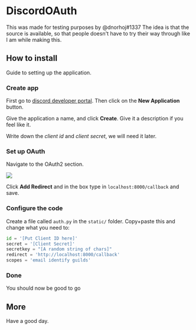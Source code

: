 # DiscordOAuth
This was made for testing purposes by @dnorhoj#1337
The idea is that the source is available, so that people doesn't have to try their way through like I am while making this.

## How to install
Guide to setting up the application.

### Create app
First go to [discord developer portal](https://discordapp.com/developers/applications).
Then click on the **New Application** button.

Give the application a name, and click **Create**.
Give it a description if you feel like it.

Write down the *client id* and *client secret*, we will need it later.

### Set up OAuth
Navigate to the OAuth2 section.

![](https://i.imgur.com/dcQ1JUR.png)

Click **Add Redirect** and in the box type in `localhost:8000/callback` and save.

### Configure the code
Create a file called `auth.py` in the `static/` folder.
Copy+paste this and change what you need to:

```py
id = '[Put Client ID here]'
secret = '[Client Secret]'
secretkey = "[A random string of chars]"
redirect = 'http://localhost:8000/callback'
scopes = 'email identify guilds'
```

### Done
You should now be good to go

## More
Have a good day.
